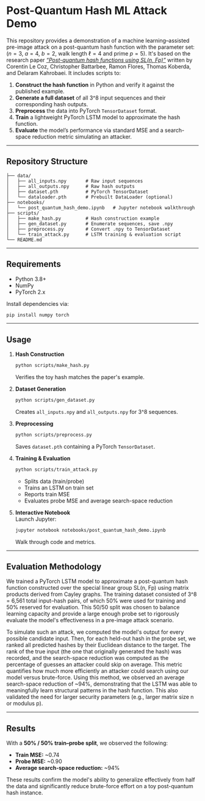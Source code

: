 # Post-Quantum Hash ML Attack Demo

This repository provides a demonstration of a machine learning–assisted pre-image attack on a post-quantum hash function with the parameter set: ($n=3$, $a=4$, $b=2$, walk length $\ell=4$ and prime $p=5$). It's based on the research paper [*“Post-quantum hash functions using SL(n, Fp)”*](./README_attachments/Post-Quantum-Hash-Function.pdf) written by Corentin Le Coz, Christopher Battarbee, Ramon Flores, Thomas Koberda, and Delaram Kahrobaei. It includes scripts to:

1. **Construct the hash function** in Python and verify it against the published example.  
2. **Generate a full dataset** of all 3^8 input sequences and their corresponding hash outputs.  
3. **Preprocess** the data into PyTorch `TensorDataset` format.  
4. **Train** a lightweight PyTorch LSTM model to approximate the hash function.  
5. **Evaluate** the model’s performance via standard MSE and a search-space reduction metric simulating an attacker.  

---

## Repository Structure

```
├── data/
│   ├── all_inputs.npy       # Raw input sequences
│   ├── all_outputs.npy      # Raw hash outputs
│   ├── dataset.pth          # PyTorch TensorDataset
│   └── dataloader.pth       # Prebuilt DataLoader (optional)
├── notebooks/
│   └── post_quantum_hash_demo.ipynb   # Jupyter notebook walkthrough
├── scripts/
│   ├── make_hash.py         # Hash construction example
│   ├── gen_dataset.py       # Enumerate sequences, save .npy
│   ├── preprocess.py        # Convert .npy to TensorDataset
│   └── train_attack.py      # LSTM training & evaluation script
└── README.md
```

---

## Requirements

- Python 3.8+  
- NumPy  
- PyTorch 2.x   

Install dependencies via:

```bash
pip install numpy torch
```

---

## Usage

1. **Hash Construction**  
   ```bash
   python scripts/make_hash.py
   ```  
   Verifies the toy hash matches the paper's example.

2. **Dataset Generation**  
   ```bash
   python scripts/gen_dataset.py
   ```  
   Creates `all_inputs.npy` and `all_outputs.npy` for 3^8 sequences.

3. **Preprocessing**  
   ```bash
   python scripts/preprocess.py
   ```  
   Saves `dataset.pth` containing a PyTorch `TensorDataset`.

4. **Training & Evaluation**  
   ```bash
   python scripts/train_attack.py
   ```  
   - Splits data (train/probe)  
   - Trains an LSTM on train set  
   - Reports train MSE  
   - Evaluates probe MSE and average search-space reduction  

5. **Interactive Notebook**  
   Launch Jupyter:  
   ```bash
   jupyter notebook notebooks/post_quantum_hash_demo.ipynb
   ```  
   Walk through code and metrics.

---
## Evaluation Methodology

We trained a PyTorch LSTM model to approximate a post-quantum hash function constructed over the special linear group SL(n, Fp) using matrix products derived from Cayley graphs. The training dataset consisted of 3^8 = 6,561 total input–hash pairs, of which 50% were used for training and 50% reserved for evaluation. This 50/50 split was chosen to balance learning capacity and provide a large enough probe set to rigorously evaluate the model's effectiveness in a pre-image attack scenario.

To simulate such an attack, we computed the model's output for every possible candidate input. Then, for each held-out hash in the probe set, we ranked all predicted hashes by their Euclidean distance to the target. The rank of the true input (the one that originally generated the hash) was recorded, and the search-space reduction was computed as the percentage of guesses an attacker could skip on average. This metric quantifies how much more efficiently an attacker could search using our model versus brute-force. Using this method, we observed an average search-space reduction of ~94%, demonstrating that the LSTM was able to meaningfully learn structural patterns in the hash function. This also validated the need for larger security parameters (e.g., larger matrix size n or modulus p).

---
## Results

With a **50% / 50% train–probe split**, we observed the following:

- **Train MSE:** ~0.74  
- **Probe MSE:** ~0.90  
- **Average search-space reduction:** ~94%

These results confirm the model's ability to generalize effectively from half the data and significantly reduce brute-force effort on a toy post-quantum hash instance.
